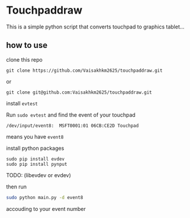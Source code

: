 # Touchpaddraw

This is a simple python script that converts touchpad to graphics tablet...


## how to use

clone this repo
```
git clone https://github.com/Vaisakhkm2625/touchpaddraw.git
```
or
```
git clone git@github.com:Vaisakhkm2625/touchpaddraw.git
```

install `evtest`

Run `sudo evtest` and find the event of your touchpad

```
/dev/input/event8:	MSFT0001:01 06CB:CE2D Touchpad
```
means you have `event8`

install python packages
```
sudo pip install evdev 
sudo pip install pynput
```
TODO: (libevdev or evdev)

then run

```bash
sudo python main.py -d event8

```
accouding to your event number
